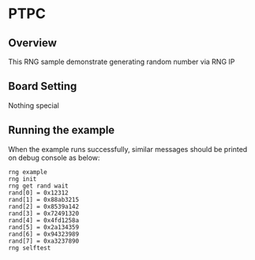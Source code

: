 # PTPC

## Overview

This RNG sample demonstrate generating random number via RNG IP

## Board Setting

Nothing special

## Running the example

When the example runs successfully, similar messages  should be printed on debug console as below:

```console
rng example
rng init
rng get rand wait
rand[0] = 0x12312
rand[1] = 0x88ab3215
rand[2] = 0x8539a142
rand[3] = 0x72491320
rand[4] = 0x4fd1258a
rand[5] = 0x2a134359
rand[6] = 0x94323989
rand[7] = 0xa3237890
rng selftest
```
